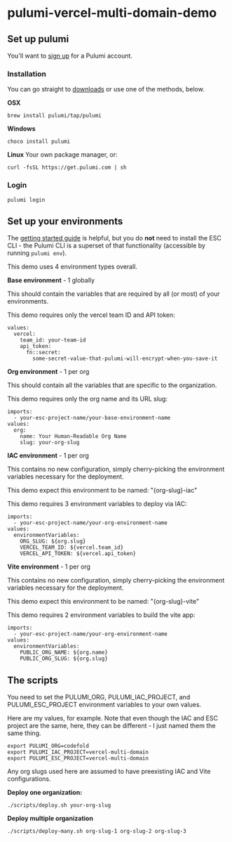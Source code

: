 # pulumi-vercel-multi-domain-demo

## Set up pulumi

You'll want to [sign up](https://app.pulumi.com/signup) for a Pulumi account.

### Installation

You can go straight to [downloads](https://www.pulumi.com/docs/iac/download-install/) or use one of the methods, below.

**OSX**

```
brew install pulumi/tap/pulumi
```

**Windows**

```
choco install pulumi
```

**Linux**
Your own package manager, or:

```
curl -fsSL https://get.pulumi.com | sh
```

### Login

```
pulumi login
```

## Set up your environments

The [getting started guide](https://www.pulumi.com/docs/esc/get-started/begin/) is helpful, but you do **not** need to install the ESC CLI - the Pulumi CLI is a superset of that functionality (accessible by running `pulumi env`).

This demo uses 4 environment types overall.

**Base environment** - 1 globally

This should contain the variables that are required by all (or most) of your environments.

This demo requires only the vercel team ID and API token:

```
values:
  vercel:
    team_id: your-team-id
    api_token:
      fn::secret:
        some-secret-value-that-pulumi-will-encrypt-when-you-save-it
```

**Org environment** - 1 per org

This should contain all the variables that are specific to the organization.

This demo requires only the org name and its URL slug:

```
imports:
  - your-esc-project-name/your-base-environment-name
values:
  org:
    name: Your Human-Readable Org Name
    slug: your-org-slug
```

**IAC environment** - 1 per org

This contains no new configuration, simply cherry-picking the environment variables necessary for the deployment.

This demo expect this environment to be named: "{org-slug}-iac"

This demo requires 3 environment variables to deploy via IAC:

```
imports:
  - your-esc-project-name/your-org-environment-name
values:
  environmentVariables:
    ORG_SLUG: ${org.slug}
    VERCEL_TEAM_ID: ${vercel.team_id}
    VERCEL_API_TOKEN: ${vercel.api_token}
```

**Vite environment** - 1 per org

This contains no new configuration, simply cherry-picking the environment variables necessary for the deployment.

This demo expect this environment to be named: "{org-slug}-vite"

This demo requires 2 environment variables to build the vite app:

```
imports:
  - your-esc-project-name/your-org-environment-name
values:
  environmentVariables:
    PUBLIC_ORG_NAME: ${org.name}
    PUBLIC_ORG_SLUG: ${org.slug}
```

## The scripts

You need to set the PULUMI_ORG, PULUMI_IAC_PROJECT, and PULUMI_ESC_PROJECT environment variables to your own values.

Here are my values, for example. Note that even though the IAC and ESC project are the same, here, they can be different - I just named them the same thing.

```
export PULUMI_ORG=codefold
export PULUMI_IAC_PROJECT=vercel-multi-domain
export PULUMI_ESC_PROJECT=vercel-multi-domain
```

Any org slugs used here are assumed to have preexisting IAC and Vite configurations.

**Deploy one organization:**

```
./scripts/deploy.sh your-org-slug
```

**Deploy multiple organization**

```
./scripts/deploy-many.sh org-slug-1 org-slug-2 org-slug-3
```

